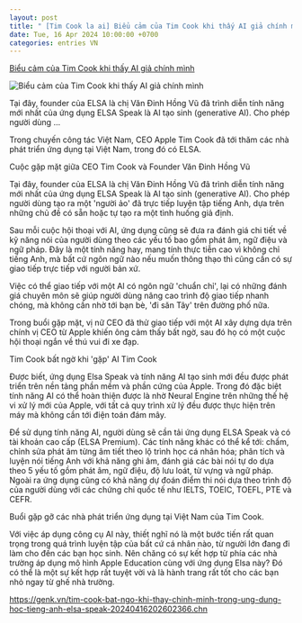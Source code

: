 ```yaml
---
layout: post
title: " [Tim Cook la ai] Biểu cảm của Tim Cook khi thấy AI giả chính mình"
date: Tue, 16 Apr 2024 10:00:00 +0700
categories: entries VN
---
```

[Biểu cảm của Tim Cook khi thấy AI giả chính mình](https://genk.vn/tim-cook-bat-ngo-khi-thay-chinh-minh-trong-ung-dung-hoc-tieng-anh-elsa-speak-20240416202602366.chn)

![Biểu cảm của Tim Cook khi thấy AI giả chính mình](https://genk.mediacdn.vn/zoom/600_315/139269124445442048/2024/4/16/tim-cook-elsa-3-1713272388370781665536-133-0-1205-2048-crop-17132724144761821770098.jpg)

Tại đây, founder của ELSA là chị Văn Đinh Hồng Vũ đã trình diễn tính năng mới nhất của ứng dụng ELSA Speak là AI tạo sinh (generative AI). Cho phép người dùng ...

Trong chuyến công tác Việt Nam, CEO Apple Tim Cook đã tới thăm các nhà phát triển ứng dụng tại Việt Nam, trong đó có ELSA.

Cuộc gặp mặt giữa CEO Tim Cook và Founder Văn Đinh Hồng Vũ

Tại đây, founder của ELSA là chị Văn Đinh Hồng Vũ đã trình diễn tính năng mới nhất của ứng dụng ELSA Speak là AI tạo sinh (generative AI). Cho phép người dùng tạo ra một 'người ảo' đã trực tiếp luyện tập tiếng Anh, dựa trên những chủ đề có sẵn hoặc tự tạo ra một tình huống giả định.

Sau mỗi cuộc hội thoại với AI, ứng dụng cũng sẽ đưa ra đánh giá chi tiết về kỹ năng nói của người dùng theo các yếu tố bao gồm phát âm, ngữ điệu và ngữ pháp. Đây là một tính năng hay, mang tính thực tiễn cao vì không chỉ tiếng Anh, mà bất cứ ngôn ngữ nào nếu muốn thông thạo thì cũng cần có sự giao tiếp trực tiếp với người bản xứ.

Việc có thể giao tiếp với một AI có ngôn ngữ 'chuẩn chỉ', lại có những đánh giá chuyên môn sẽ giúp người dùng nâng cao trình độ giao tiếp nhanh chóng, mà không cần nhờ tới bạn bè, 'đi săn Tây' trên đường phố nữa.

Trong buổi gặp mặt, vị nữ CEO đã thử giao tiếp với một AI xây dựng dựa trên chính vị CEO từ Apple khiến ông cảm thấy bất ngờ, sau đó họ có một cuộc hội thoại ngắn về thú vui đi xe đạp.

Tim Cook bất ngờ khi 'gặp' AI Tim Cook

Được biết, ứng dụng Elsa Speak và tính năng AI tạo sinh mới đều được phát triển trên nền tảng phần mềm và phần cứng của Apple. Trong đó đặc biệt tính năng AI có thể hoàn thiện được là nhờ Neural Engine trên những thế hệ vi xử lý mới của Apple, với tất cả quy trình xử lý đều được thực hiện trên máy mà không cần tới điện toán đám mây.

Để sử dụng tính năng AI, người dùng sẽ cần tải ứng dụng ELSA Speak và có tài khoản cao cấp (ELSA Premium). Các tính năng khác có thể kể tới: chấm, chỉnh sửa phát âm từng âm tiết theo lộ trình học cá nhân hóa; phân tích và luyện nói tiếng Anh với khả năng ghi âm, đánh giá các bài nói tự do dựa theo 5 yếu tố gồm phát âm, ngữ điệu, độ lưu loát, từ vựng và ngữ pháp. Ngoài ra ứng dụng cũng có khả năng dự đoán điểm thi nói dựa theo trình độ của người dùng với các chứng chỉ quốc tế như IELTS, TOEIC, TOEFL, PTE và CEFR.

Buổi gặp gỡ các nhà phát triển ứng dụng tại Việt Nam của Tim Cook.

Với việc áp dụng công cụ AI này, thiết nghĩ nó là một bước tiến rất quan trọng trong quá trình luyện tập của bất cứ cá nhân nào, từ người lớn đang đi làm cho đến các bạn học sinh. Nên chăng có sự kết hợp từ phía các nhà trường áp dụng mô hình Apple Education cùng với ứng dụng Elsa này? Đó có thể là một sự kết hợp rất tuyệt vời và là hành trang rất tốt cho các bạn nhỏ ngay từ ghế nhà trường.

https://genk.vn/tim-cook-bat-ngo-khi-thay-chinh-minh-trong-ung-dung-hoc-tieng-anh-elsa-speak-20240416202602366.chn


